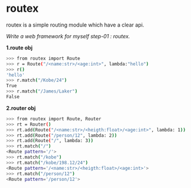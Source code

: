 # routex

routex is a simple routing module which have a clear api.

*Write a web framework for myself step-01 : routex.*

**1.route obj**

``` bash
>>> from routex import Route
>>> r = Route("/<name:str>/<age:int>", lambda:"hello")
>>> r()
'hello'
>>> r.match("/Kobe/24")
True
>>> r.match("/James/Laker")
False
```

**2.router obj**

``` bash
>>> from routex import Route, Router
>>> rt = Router()
>>> rt.add(Route("/<name:str>/<heigth:float>/<age:int>", lambda: 1))
>>> rt.add(Route("/person/12", lambda: 2))
>>> rt.add(Route("/", lambda: 3))
>>> rt.match("/")
<Route pattern='/'>
>>> rt.match("/kobe")
>>> rt.match("/kobe/198.12/24")
<Route pattern='/<name:str>/<heigth:float>/<age:int>'>
>>> rt.match("/person/12")
<Route pattern='/person/12'>
```
